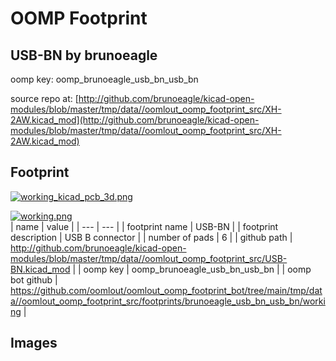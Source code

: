 # OOMP Footprint  
## USB-BN  by brunoeagle  
  
oomp key: oomp_brunoeagle_usb_bn_usb_bn  
  
source repo at: [http://github.com/brunoeagle/kicad-open-modules/blob/master/tmp/data//oomlout_oomp_footprint_src/XH-2AW.kicad_mod](http://github.com/brunoeagle/kicad-open-modules/blob/master/tmp/data//oomlout_oomp_footprint_src/XH-2AW.kicad_mod)  
## Footprint  
  
[![working_kicad_pcb_3d.png](working_kicad_pcb_3d_600.png)](working_kicad_pcb_3d.png)  
  
[![working.png](working_600.png)](working.png)  
| name | value | 
| --- | --- | 
| footprint name | USB-BN | 
| footprint description | USB B connector | 
| number of pads | 6 | 
| github path | http://github.com/brunoeagle/kicad-open-modules/blob/master/tmp/data//oomlout_oomp_footprint_src/USB-BN.kicad_mod | 
| oomp key | oomp_brunoeagle_usb_bn_usb_bn | 
| oomp bot github | https://github.com/oomlout/oomlout_oomp_footprint_bot/tree/main/tmp/data//oomlout_oomp_footprint_src/footprints/brunoeagle_usb_bn_usb_bn/working | 
## Images  
